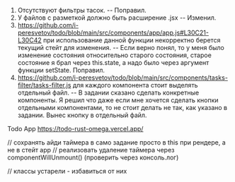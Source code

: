 1. Отсутствуют фильтры тасок.
-- Поправил.
2. У файлов с разметкой должно быть расширение .jsx
-- Изменил.
3. https://github.com/i-peresvetov/todo/blob/main/src/components/app/app.js#L30C21-L30C42 при использование данной функции некорректно берется текущий стейт для изменения.
-- Если верно понял, то у меня было изменение состояния относительно старого состояния, старое состояние я брал через this.state, а надо было через аргумент функции setState. Поправил.
4. https://github.com/i-peresvetov/todo/blob/main/src/components/tasks-filter/tasks-filter.js для каждого компонента стоит выделять отдельный файл.
-- В задании сказано сделать конкретные компоненты. Я решил что даже если мне хочется сделать кнопки отдельными компонентами, то не стоит делать не так, как указано в задании. Вынес кнопку в отдельный файл.


Todo App
https://todo-rust-omega.vercel.app/







// сохранять айди таймера в само задание просто в this при рендере, а не в стейт app
// реализовать удаление таймера через componentWillUnmount() (проверить через консоль.лог)

// классы устарели - избавиться от них